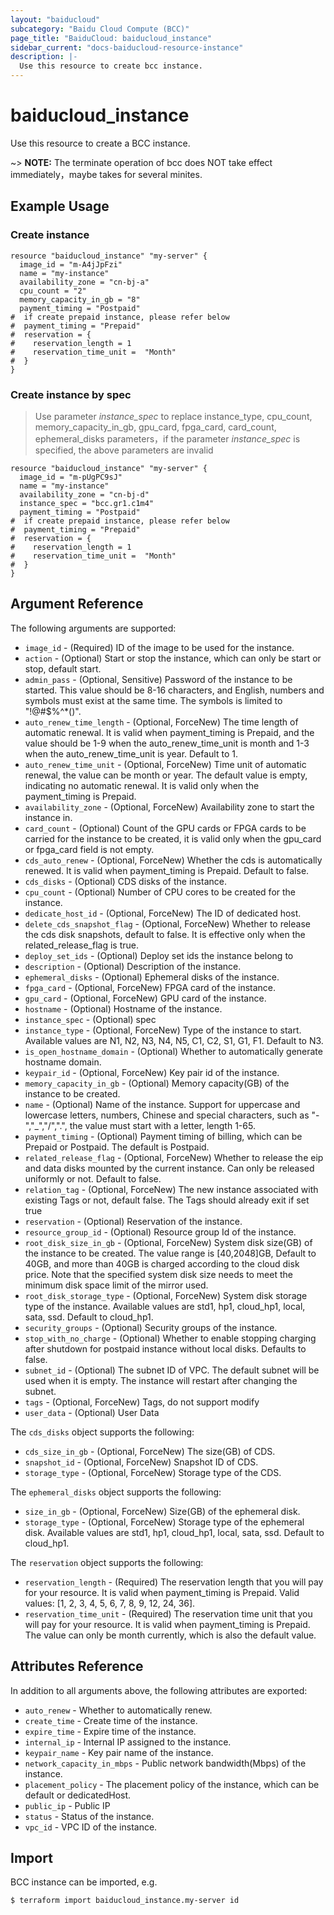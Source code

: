 ```yaml
---
layout: "baiducloud"
subcategory: "Baidu Cloud Compute (BCC)"
page_title: "BaiduCloud: baiducloud_instance"
sidebar_current: "docs-baiducloud-resource-instance"
description: |-
  Use this resource to create bcc instance.
---
```


# baiducloud_instance

Use this resource to create a BCC instance.

~> **NOTE:** The terminate operation of bcc does NOT take effect immediately，maybe takes for several minites.

## Example Usage

### Create instance
```hcl
resource "baiducloud_instance" "my-server" {
  image_id = "m-A4jJpFzi"
  name = "my-instance"
  availability_zone = "cn-bj-a"
  cpu_count = "2"
  memory_capacity_in_gb = "8"
  payment_timing = "Postpaid"
#  if create prepaid instance, please refer below
#  payment_timing = "Prepaid"
#  reservation = {
#    reservation_length = 1
#    reservation_time_unit =  "Month"
#  }
}
```

### Create instance by spec
> Use parameter *instance_spec* to replace instance_type, cpu_count, memory_capacity_in_gb, gpu_card, fpga_card, card_count, ephemeral_disks parameters，if the parameter *instance_spec* is specified, the above parameters are invalid
```hcl
resource "baiducloud_instance" "my-server" {
  image_id = "m-pUgPC9sJ"
  name = "my-instance"
  availability_zone = "cn-bj-d"
  instance_spec = "bcc.gr1.c1m4"
  payment_timing = "Postpaid"
#  if create prepaid instance, please refer below
#  payment_timing = "Prepaid"
#  reservation = {
#    reservation_length = 1
#    reservation_time_unit =  "Month"
#  }
}
```

## Argument Reference

The following arguments are supported:

* `image_id` - (Required) ID of the image to be used for the instance.
* `action` - (Optional) Start or stop the instance, which can only be start or stop, default start.
* `admin_pass` - (Optional, Sensitive) Password of the instance to be started. This value should be 8-16 characters, and English, numbers and symbols must exist at the same time. The symbols is limited to "!@#$%^*()".
* `auto_renew_time_length` - (Optional, ForceNew) The time length of automatic renewal. It is valid when payment_timing is Prepaid, and the value should be 1-9 when the auto_renew_time_unit is month and 1-3 when the auto_renew_time_unit is year. Default to 1.
* `auto_renew_time_unit` - (Optional, ForceNew) Time unit of automatic renewal, the value can be month or year. The default value is empty, indicating no automatic renewal. It is valid only when the payment_timing is Prepaid.
* `availability_zone` - (Optional, ForceNew) Availability zone to start the instance in.
* `card_count` - (Optional) Count of the GPU cards or FPGA cards to be carried for the instance to be created, it is valid only when the gpu_card or fpga_card field is not empty.
* `cds_auto_renew` - (Optional, ForceNew) Whether the cds is automatically renewed. It is valid when payment_timing is Prepaid. Default to false.
* `cds_disks` - (Optional) CDS disks of the instance.
* `cpu_count` - (Optional) Number of CPU cores to be created for the instance.
* `dedicate_host_id` - (Optional, ForceNew) The ID of dedicated host.
* `delete_cds_snapshot_flag` - (Optional, ForceNew) Whether to release the cds disk snapshots, default to false. It is effective only when the related_release_flag is true.
* `deploy_set_ids` - (Optional) Deploy set ids the instance belong to
* `description` - (Optional) Description of the instance.
* `ephemeral_disks` - (Optional) Ephemeral disks of the instance.
* `fpga_card` - (Optional, ForceNew) FPGA card of the instance.
* `gpu_card` - (Optional, ForceNew) GPU card of the instance.
* `hostname` - (Optional) Hostname of the instance.
* `instance_spec` - (Optional) spec
* `instance_type` - (Optional, ForceNew) Type of the instance to start. Available values are N1, N2, N3, N4, N5, C1, C2, S1, G1, F1. Default to N3.
* `is_open_hostname_domain` - (Optional) Whether to automatically generate hostname domain.
* `keypair_id` - (Optional, ForceNew) Key pair id of the instance.
* `memory_capacity_in_gb` - (Optional) Memory capacity(GB) of the instance to be created.
* `name` - (Optional) Name of the instance. Support for uppercase and lowercase letters, numbers, Chinese and special characters, such as "-","_","/",".", the value must start with a letter, length 1-65.
* `payment_timing` - (Optional) Payment timing of billing, which can be Prepaid or Postpaid. The default is Postpaid.
* `related_release_flag` - (Optional, ForceNew) Whether to release the eip and data disks mounted by the current instance. Can only be released uniformly or not. Default to false.
* `relation_tag` - (Optional, ForceNew) The new instance associated with existing Tags or not, default false. The Tags should already exit if set true
* `reservation` - (Optional) Reservation of the instance.
* `resource_group_id` - (Optional) Resource group Id of the instance.
* `root_disk_size_in_gb` - (Optional, ForceNew) System disk size(GB) of the instance to be created. The value range is [40,2048]GB, Default to 40GB, and more than 40GB is charged according to the cloud disk price. Note that the specified system disk size needs to meet the minimum disk space limit of the mirror used.
* `root_disk_storage_type` - (Optional, ForceNew) System disk storage type of the instance. Available values are std1, hp1, cloud_hp1, local, sata, ssd. Default to cloud_hp1.
* `security_groups` - (Optional) Security groups of the instance.
* `stop_with_no_charge` - (Optional) Whether to enable stopping charging after shutdown for postpaid instance without local disks. Defaults to false.
* `subnet_id` - (Optional) The subnet ID of VPC. The default subnet will be used when it is empty. The instance will restart after changing the subnet.
* `tags` - (Optional, ForceNew) Tags, do not support modify
* `user_data` - (Optional) User Data

The `cds_disks` object supports the following:

* `cds_size_in_gb` - (Optional, ForceNew) The size(GB) of CDS.
* `snapshot_id` - (Optional, ForceNew) Snapshot ID of CDS.
* `storage_type` - (Optional, ForceNew) Storage type of the CDS.

The `ephemeral_disks` object supports the following:

* `size_in_gb` - (Optional, ForceNew) Size(GB) of the ephemeral disk.
* `storage_type` - (Optional, ForceNew) Storage type of the ephemeral disk. Available values are std1, hp1, cloud_hp1, local, sata, ssd. Default to cloud_hp1.

The `reservation` object supports the following:

* `reservation_length` - (Required) The reservation length that you will pay for your resource. It is valid when payment_timing is Prepaid. Valid values: [1, 2, 3, 4, 5, 6, 7, 8, 9, 12, 24, 36].
* `reservation_time_unit` - (Required) The reservation time unit that you will pay for your resource. It is valid when payment_timing is Prepaid. The value can only be month currently, which is also the default value.

## Attributes Reference

In addition to all arguments above, the following attributes are exported:

* `auto_renew` - Whether to automatically renew.
* `create_time` - Create time of the instance.
* `expire_time` - Expire time of the instance.
* `internal_ip` - Internal IP assigned to the instance.
* `keypair_name` - Key pair name of the instance.
* `network_capacity_in_mbps` - Public network bandwidth(Mbps) of the instance.
* `placement_policy` - The placement policy of the instance, which can be default or dedicatedHost.
* `public_ip` - Public IP
* `status` - Status of the instance.
* `vpc_id` - VPC ID of the instance.


## Import

BCC instance can be imported, e.g.

```hcl
$ terraform import baiducloud_instance.my-server id
```

